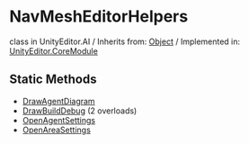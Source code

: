 # NavMeshEditorHelpers
class in UnityEditor.AI
 / Inherits from: <a href="https://docs.unity3d.com/6000.2/Documentation/ScriptReference/Object.html">Object</a> / Implemented in: <a href="https://docs.unity3d.com/6000.2/Documentation/ScriptReference/UnityEditor.CoreModule.html">UnityEditor.CoreModule</a>

## Static Methods
- <a href="https://docs.unity3d.com/6000.2/Documentation/ScriptReference/NavMeshEditorHelpers.DrawAgentDiagram.html">DrawAgentDiagram</a>
- <a href="https://docs.unity3d.com/6000.2/Documentation/ScriptReference/NavMeshEditorHelpers.DrawBuildDebug.html">DrawBuildDebug</a> (2 overloads)
- <a href="https://docs.unity3d.com/6000.2/Documentation/ScriptReference/NavMeshEditorHelpers.OpenAgentSettings.html">OpenAgentSettings</a>
- <a href="https://docs.unity3d.com/6000.2/Documentation/ScriptReference/NavMeshEditorHelpers.OpenAreaSettings.html">OpenAreaSettings</a>
